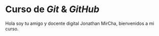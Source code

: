 # Curso de _Git_ &  _GitHub_

Hola soy tu amigo y docente digital Jonathan MirCha, bienvenidos a mi curso.